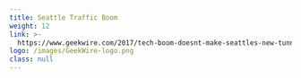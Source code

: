 ```yaml
---
title: Seattle Traffic Boom
weight: 12
link: >-
  https://www.geekwire.com/2017/tech-boom-doesnt-make-seattles-new-tunnel-good-investment/
logo: /images/GeekWire-logo.png
class: null
---
```


